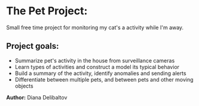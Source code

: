 The Pet Project:
================

Small free time project for monitoring my cat's a activity while I'm away.

Project goals:
--------------

* Summarize pet's activity in the house from surveillance cameras
* Learn types of activities and construct a model its typical behavior
* Build a summary of the activity, identify anomalies and sending alerts
* Differentiate between multiple pets, and between pets and other moving objects

**Author:** Diana Delibaltov
